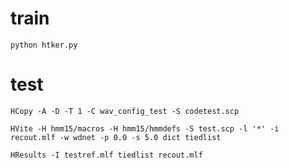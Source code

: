 # train

```
python htker.py
```

# test

```
HCopy -A -D -T 1 -C wav_config_test -S codetest.scp
```

```
HVite -H hmm15/macros -H hmm15/hmmdefs -S test.scp -l '*' -i recout.mlf -w wdnet -p 0.0 -s 5.0 dict tiedlist
```

```
HResults -I testref.mlf tiedlist recout.mlf
```
